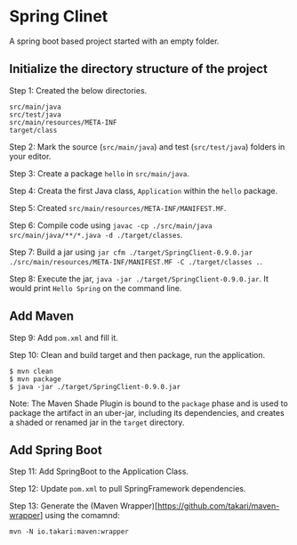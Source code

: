 # Spring Clinet

A spring boot based project started with an empty folder.

## Initialize the directory structure of the project

Step 1: Created the below directories.

    src/main/java
    src/test/java
    src/main/resources/META-INF
    target/class

Step 2: Mark the source (`src/main/java`) and test (`src/test/java`) folders in your editor.

Step 3: Create a package `hello` in `src/main/java`.

Step 4: Creata the first Java class, `Application` within the `hello` package.

Step 5: Created `src/main/resources/META-INF/MANIFEST.MF`.

Step 6: Compile code using `javac -cp ./src/main/java src/main/java/**/*.java -d ./target/classes`.

Step 7: Build a jar using `jar cfm ./target/SpringClient-0.9.0.jar ./src/main/resources/META-INF/MANIFEST.MF -C ./target/classes .`.

Step 8: Execute the jar, `java -jar ./target/SpringClient-0.9.0.jar`. It would print `Hello Spring` on the command line.

## Add Maven

Step 9: Add `pom.xml` and fill it.

Step 10: Clean and build target and then package, run the application.

    $ mvn clean
    $ mvn package
    $ java -jar ./target/SpringClient-0.9.0.jar

Note: The Maven Shade Plugin is bound to the `package` phase and is used to package the artifact in an uber-jar,
      including its dependencies, and creates a shaded or renamed jar in the `target` directory.

## Add Spring Boot

Step 11: Add SpringBoot to the Application Class.

Step 12: Update `pom.xml` to pull SpringFramework dependencies.

Step 13: Generate the (Maven Wrapper)[https://github.com/takari/maven-wrapper] using the comamnd:

    mvn -N io.takari:maven:wrapper


